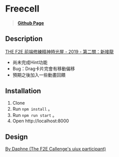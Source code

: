 # Freecell

>#### [Github Page](https://peiyunlee.github.io/freecell/)

## Description
[THE F2E 前端修練精神時光屋 - 2019 - 第二關：新接龍](https://challenge.thef2e.com/news/13)

- 尚未完成Hint功能
- Bug：Drag卡片完會有移動偏移
- 預期之後加入一些動畫回饋

## Installation
1. Clone
2. Run `npm install` 。
3. Run `npm run start` 。
4. Open http://localhost:8000

## Design
[By Daphne (The F2E Callenge's uiux participant)](https://challenge.thef2e.com/user/2104)
